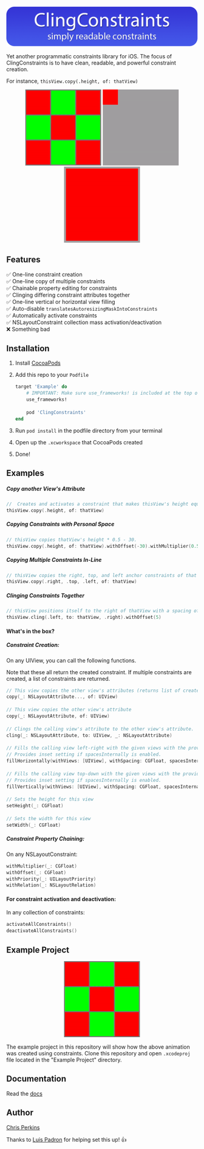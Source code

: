 <p align="center">
	<img src="Readme_Imgs/ClingConstraintsHeader.png" />
</p>

Yet another programmatic constraints library for iOS. The focus of ClingConstraints is to have clean, readable, and powerful constraint creation.

For instance, `thisView.copy(.height, of: thatView)`

<p align="center">
<img src="Readme_Imgs/ClingConstraintsDemo.gif" /> <img src="Readme_Imgs/MovingBox.gif" /> <img src="Readme_Imgs/StackingBoxes.gif" />
</p>

## Features

✅ One-line constraint creation  
✅ One-line copy of multiple constraints  
✅ Chainable property editing for constraints  
✅ Clinging differing constraint attributes together  
✅ One-line vertical or horizontal view filling  
✅ Auto-disable `translatesAutoresizingMaskIntoConstraints`  
✅ Automatically activate constraints  
✅ NSLayoutConstraint collection mass activation/deactivation  
❌ Something bad 


## Installation

1. Install [CocoaPods](https://cocoapods.org)
1. Add this repo to your `Podfile`

	```ruby
	target 'Example' do
		# IMPORTANT: Make sure use_frameworks! is included at the top of the file
		use_frameworks!

		pod 'ClingConstraints'
	end
	```
1. Run `pod install` in the podfile directory from your terminal
1. Open up the `.xcworkspace` that CocoaPods created
1. Done!

## Examples

##### Copy another View's Attribute
```Swift
//  Creates and activates a constraint that makes thisView's height equal to thatView's
thisView.copy(.height, of: thatView)
```

##### Copying Constraints with Personal Space
```Swift
// thisView copies thatView's height * 0.5 - 30.
thisView.copy(.height, of: thatView).withOffset(-30).withMultiplier(0.5)
```

##### Copying Multiple Constraints In-Line
```Swift
// thisView copies the right, top, and left anchor constraints of that view-- in one line.
thisView.copy(.right, .top, .left, of: thatView)
```

##### Clinging Constraints Together
```Swift
// thisView positions itself to the right of thatView with a spacing of 5
thisView.cling(.left, to: thatView, .right).withOffset(5)
```

#### What's in the box?

##### Constraint Creation:
On any UIView, you can call the following functions.

Note that these all return the created constraint. If multiple constraints are created, a list of constraints are returned.
```Swift
// This view copies the other view's attributes (returns list of created constraints)
copy(_: NSLayoutAttribute..., of: UIView)

// This view copies the other view's attribute
copy(_: NSLayoutAttribute, of: UIView)

// Clings the calling view's attribute to the other view's attribute.
cling(_: NSLayoutAttribute, to: UIView, _: NSLayoutAttribute)

// Fills the calling view left-right with the given views with the provided spacing.
// Provides inset setting if spacesInternally is enabled.
fillHorizontally(withViews: [UIView], withSpacing: CGFloat, spacesInternally: Bool = true)

// Fills the calling view top-down with the given views with the provided spacing.
// Provides inset setting if spacesInternally is enabled.
fillVertically(withViews: [UIView], withSpacing: CGFloat, spacesInternally: Bool = true)

// Sets the height for this view
setHeight(_: CGFloat)

// Sets the width for this view
setWidth(_: CGFloat)
```


##### Constraint Property Chaining:
On any NSLayoutConstraint:
```Swift
withMultiplier(_: CGFloat)
withOffset(_: CGFloat)
withPriority(_: UILayoutPriority)
withRelation(_: NSLayoutRelation)
```

#### For constraint activation and deactivation:
In any collection of constraints:
```Swift
activateAllConstraints()
deactivateAllConstraints()  
```

## Example Project

<p align="center">
	<img src="Readme_Imgs/ClingConstraintsDemo.gif" />
</p>

The example project in this repository will show how the above animation was created using constraints. Clone this repository and open `.xcodeproj` file located in the "Example Project" directory. 

## Documentation

Read the [docs](https://htmlpreview.github.io/?https://raw.githubusercontent.com/Chris-Perkins/ClingConstraints/master/docs/index.html)

## Author

[Chris Perkins](chrisperkins.me)

Thanks to [Luis Padron](https://github.com/luispadron) for helping set this up! 👍
